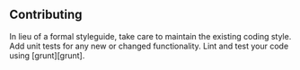 ## Contributing
In lieu of a formal styleguide, take care to maintain the existing coding style. Add unit tests for any new or changed functionality. Lint and test your code using [grunt][grunt].
